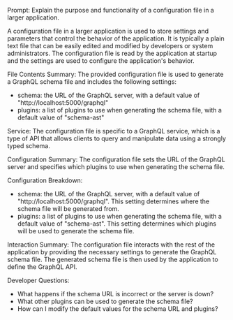 Prompt: Explain the purpose and functionality of a configuration file in a larger application.

A configuration file in a larger application is used to store settings and parameters that control the behavior of the application. It is typically a plain text file that can be easily edited and modified by developers or system administrators. The configuration file is read by the application at startup and the settings are used to configure the application's behavior.

File Contents Summary:
The provided configuration file is used to generate a GraphQL schema file and includes the following settings:
- schema: the URL of the GraphQL server, with a default value of "http://localhost:5000/graphql"
- plugins: a list of plugins to use when generating the schema file, with a default value of "schema-ast"

Service:
The configuration file is specific to a GraphQL service, which is a type of API that allows clients to query and manipulate data using a strongly typed schema.

Configuration Summary:
The configuration file sets the URL of the GraphQL server and specifies which plugins to use when generating the schema file.

Configuration Breakdown:
- schema: the URL of the GraphQL server, with a default value of "http://localhost:5000/graphql". This setting determines where the schema file will be generated from.
- plugins: a list of plugins to use when generating the schema file, with a default value of "schema-ast". This setting determines which plugins will be used to generate the schema file.

Interaction Summary:
The configuration file interacts with the rest of the application by providing the necessary settings to generate the GraphQL schema file. The generated schema file is then used by the application to define the GraphQL API.

Developer Questions:
- What happens if the schema URL is incorrect or the server is down?
- What other plugins can be used to generate the schema file?
- How can I modify the default values for the schema URL and plugins?